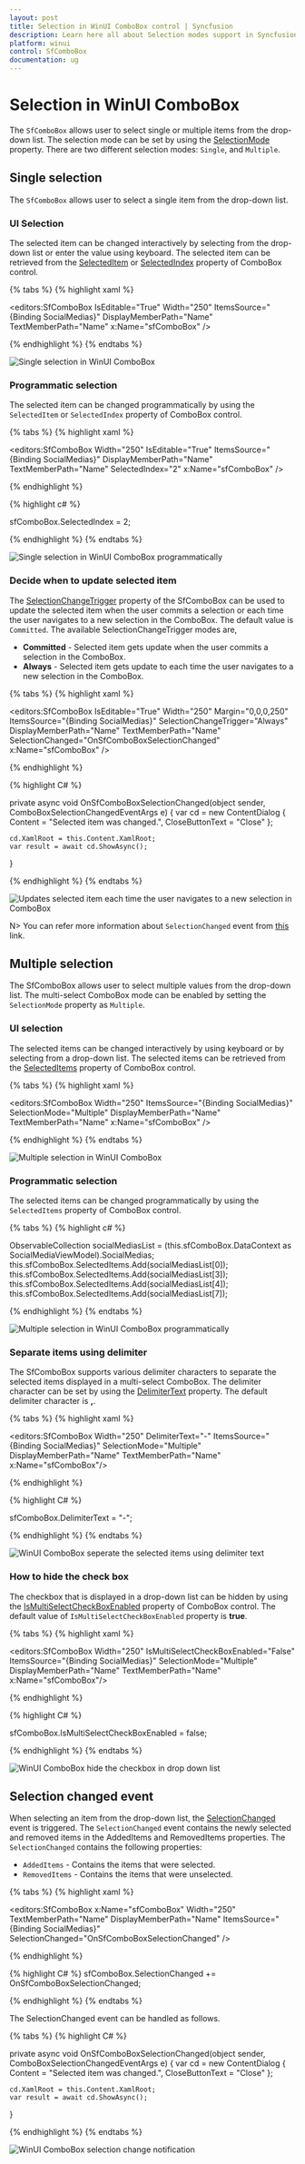 ```yaml
---
layout: post
title: Selection in WinUI ComboBox control | Syncfusion
description: Learn here all about Selection modes support in Syncfusion WinUI ComboBox (multi-select ComboBox) control and more.
platform: winui
control: SfComboBox
documentation: ug
---
```


# Selection in WinUI ComboBox

The `SfComboBox` allows user to select single or multiple items from the drop-down list. The selection mode can be set by using the [SelectionMode](https://help.syncfusion.com/cr/winui/Syncfusion.UI.Xaml.Editors.SfDropDownListBase.html#Syncfusion_UI_Xaml_Editors_SfDropDownListBase_SelectionMode) property. There are two different selection modes: `Single`, and `Multiple`.

## Single selection

The `SfComboBox` allows user to select a single item from the drop-down list.

### UI Selection 

The selected item can be changed interactively by selecting from the drop-down list or enter the value using keyboard. The selected item can be retrieved from the [SelectedItem](https://help.syncfusion.com/cr/winui/Syncfusion.UI.Xaml.Editors.SfDropDownListBase.html#Syncfusion_UI_Xaml_Editors_SfDropDownListBase_SelectedItem) or [SelectedIndex](https://help.syncfusion.com/cr/winui/Syncfusion.UI.Xaml.Editors.SfComboBox.html#Syncfusion_UI_Xaml_Editors_SfComboBox_SelectedIndex) property of ComboBox control.

{% tabs %}
{% highlight xaml %}

<editors:SfComboBox
    IsEditable="True"
    Width="250"
    ItemsSource="{Binding SocialMedias}"
    DisplayMemberPath="Name"
    TextMemberPath="Name"
    x:Name="sfComboBox" />

{% endhighlight %}
{% endtabs %}

![Single selection in WinUI ComboBox](Selection_images/winui-combobox-single-selection.gif)

### Programmatic selection 

The selected item can be changed programmatically by using the `SelectedItem` or `SelectedIndex` property of ComboBox control. 

{% tabs %}
{% highlight xaml %}

<editors:SfComboBox
    Width="250"
    IsEditable="True"
    ItemsSource="{Binding SocialMedias}"
    DisplayMemberPath="Name"
    TextMemberPath="Name"
    SelectedIndex="2"
    x:Name="sfComboBox" />

{% endhighlight %}

{% highlight c# %}

sfComboBox.SelectedIndex = 2;

{% endhighlight %}
{% endtabs %}

![Single selection in WinUI ComboBox programmatically](Selection_images/winui-combobox-single-selection-programmatically.png)

### Decide when to update selected item

The [SelectionChangeTrigger](https://help.syncfusion.com/cr/winui/Syncfusion.UI.Xaml.Editors.SfComboBox.html#Syncfusion_UI_Xaml_Editors_SfComboBox_SelectionChangeTrigger) property of the SfComboBox can be used to update the selected item when the user commits a selection or each time the user navigates to a new selection in the ComboBox. The default value is `Committed`. The available SelectionChangeTrigger modes are,

* **Committed** - Selected item gets update when the user commits a selection in the ComboBox.
* **Always** - Selected item gets update to each time the user navigates to a new selection in the ComboBox.

{% tabs %}
{% highlight xaml %}

<editors:SfComboBox
    IsEditable="True"
    Width="250"
    Margin="0,0,0,250"
    ItemsSource="{Binding SocialMedias}"
    SelectionChangeTrigger="Always"
    DisplayMemberPath="Name"
    TextMemberPath="Name"
    SelectionChanged="OnSfComboBoxSelectionChanged"
    x:Name="sfComboBox" />

{% endhighlight %}

{% highlight C# %}

private async  void OnSfComboBoxSelectionChanged(object sender, ComboBoxSelectionChangedEventArgs e)
{
    var cd = new ContentDialog
    {
        Content = "Selected item was changed.",
        CloseButtonText = "Close"
    };

    cd.XamlRoot = this.Content.XamlRoot;
    var result = await cd.ShowAsync();

}

{% endhighlight %}
{% endtabs %}

![Updates selected item each time the user navigates to a new selection in ComboBox](Selection_images/winui-combobox-selection-change-trigger-always.gif)

N> You can refer more information about `SelectionChanged` event from [this](https://help.syncfusion.com/winui/combobox/selection#selection-changed-event) link.

## Multiple selection

The SfComboBox allows user to select multiple values from the drop-down list. The multi-select ComboBox mode can be enabled by setting the `SelectionMode` property as `Multiple`.

### UI selection 

The selected items can be changed interactively by using keyboard or by selecting from a drop-down list. The selected items can be retrieved from the [SelectedItems](https://help.syncfusion.com/cr/winui/Syncfusion.UI.Xaml.Editors.SfDropDownListBase.html#Syncfusion_UI_Xaml_Editors_SfDropDownListBase_SelectedItems) property of ComboBox control.

{% tabs %}
{% highlight xaml %}

<editors:SfComboBox
    Width="250"
    ItemsSource="{Binding SocialMedias}"
    SelectionMode="Multiple"
    DisplayMemberPath="Name"
    TextMemberPath="Name"
    x:Name="sfComboBox" />

{% endhighlight %}
{% endtabs %}

![Multiple selection in WinUI ComboBox](Selection_images/winui-combobox-multiple-selection.gif)

### Programmatic selection 

The selected items can be changed programmatically by using the `SelectedItems` property of ComboBox control.  

{% tabs %}
{% highlight c# %}

ObservableCollection<SocialMedia> socialMediasList = (this.sfComboBox.DataContext as SocialMediaViewModel).SocialMedias;
this.sfComboBox.SelectedItems.Add(socialMediasList[0]);
this.sfComboBox.SelectedItems.Add(socialMediasList[3]);
this.sfComboBox.SelectedItems.Add(socialMediasList[4]);
this.sfComboBox.SelectedItems.Add(socialMediasList[7]);

{% endhighlight %}
{% endtabs %}

![Multiple selection in WinUI ComboBox programmatically](Selection_images/winui-combobox-multiple-selection-programmatically.png)

### Separate items using delimiter

The SfComboBox supports various delimiter characters to separate the selected items displayed in a multi-select ComboBox. The delimiter character can be set by using the [DelimiterText](https://help.syncfusion.com/cr/winui/Syncfusion.UI.Xaml.Editors.SfDropDownListBase.html#Syncfusion_UI_Xaml_Editors_SfDropDownListBase_DelimiterText) property. The default delimiter character is **,**.

{% tabs %}
{% highlight xaml %}

<editors:SfComboBox
    Width="250"
    DelimiterText="-"
    ItemsSource="{Binding SocialMedias}"
    SelectionMode="Multiple"
    DisplayMemberPath="Name"
    TextMemberPath="Name"
    x:Name="sfComboBox"/>

{% endhighlight %}

{% highlight C# %}

sfComboBox.DelimiterText = "-";

{% endhighlight %}
{% endtabs %}

![WinUI ComboBox seperate the selected items using delimiter text](Selection_images/winui-combobox-delimiter-text.png)

### How to hide the check box

The checkbox that is displayed in a drop-down list can be hidden by using the [IsMultiSelectCheckBoxEnabled](https://help.syncfusion.com/cr/winui/Syncfusion.UI.Xaml.Editors.SfDropDownListBase.html#Syncfusion_UI_Xaml_Editors_SfDropDownListBase_IsMultiSelectCheckBoxEnabled) property of ComboBox control. The default value of `IsMultiSelectCheckBoxEnabled` property is **true**.

{% tabs %}
{% highlight xaml %}

<editors:SfComboBox
    Width="250"
    IsMultiSelectCheckBoxEnabled="False"
    ItemsSource="{Binding SocialMedias}"
    SelectionMode="Multiple"
    DisplayMemberPath="Name"
    TextMemberPath="Name"
    x:Name="sfComboBox"/>

{% endhighlight %}

{% highlight C# %}

sfComboBox.IsMultiSelectCheckBoxEnabled = false;

{% endhighlight %}
{% endtabs %}

![WinUI ComboBox hide the checkbox in drop down list](Selection_images/winui-combobox-multi-select-checkbox-enabled.png)

## Selection changed event

When selecting an item from the drop-down list, the [SelectionChanged](https://help.syncfusion.com/cr/winui/Syncfusion.UI.Xaml.Editors.SfDropDownListBase.html#Syncfusion_UI_Xaml_Editors_SfDropDownListBase_SelectionChanged) event is triggered. The `SelectionChanged` event contains the newly selected and removed items in the AddedItems and RemovedItems properties. The `SelectionChanged` contains the following properties:

 * `AddedItems` - Contains the items that were selected.
 * `RemovedItems` - Contains the items that were unselected.

{% tabs %}
{% highlight xaml %}

<editors:SfComboBox x:Name="sfComboBox"
                    Width="250"
                    TextMemberPath="Name"
                    DisplayMemberPath="Name"
                    ItemsSource="{Binding SocialMedias}"
                    SelectionChanged="OnSfComboBoxSelectionChanged" />

{% endhighlight %}

{% highlight C# %}
sfComboBox.SelectionChanged += OnSfComboBoxSelectionChanged;

{% endhighlight %}
{% endtabs %}

The SelectionChanged event can be handled as follows.

{% tabs %}
{% highlight C# %}

private async  void OnSfComboBoxSelectionChanged(object sender, ComboBoxSelectionChangedEventArgs e)
{
    var cd = new ContentDialog
    {
        Content = "Selected item was changed.",
        CloseButtonText = "Close"
    };

    cd.XamlRoot = this.Content.XamlRoot;
    var result = await cd.ShowAsync();

}

{% endhighlight %}
{% endtabs %}

![WinUI ComboBox selection change notification](Selection_images/winui-combobox-selection-change-notification.png)
